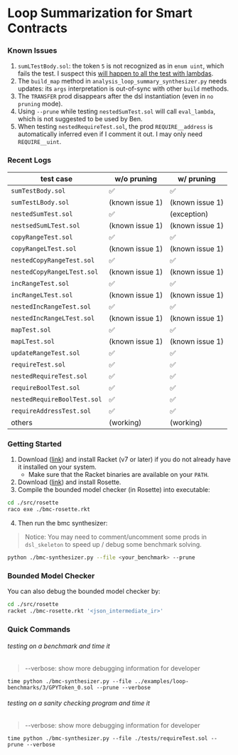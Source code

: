 # Loop Summarization for Smart Contracts

### Known Issues

1. `sumLTestBody.sol`: the token `5` is not recognized as in `enum uint`, which fails the test. I suspect this <u>will happen to all the test with lambdas</u>.
2. The `build_map` method in `analysis_loop_summary_synthesizer.py` needs updates: its `args` interpretation is out-of-sync with other `build` methods.
3. The `TRANSFER` prod disappears after the dsl instantiation (even in `no pruning` mode).
4. Using `--prune` while testing `nestedSumTest.sol` will call `eval_lambda`, which is not suggested to be used by Ben.
5. When testing `nestedRequireTest.sol`, the prod `REQUIRE__address` is automatically inferred even if I comment it out. I may only need `REQUIRE__uint`.

### Recent Logs

| test case                   | w/o pruning     | w/ pruning      |
| --------------------------- | --------------- | --------------- |
| `sumTestBody.sol`           | ✅               | ✅               |
| `sumTestLBody.sol`          | (known issue 1) | (known issue 1) |
| `nestedSumTest.sol`         | ✅               | (exception)     |
| `nestsedSumLTest.sol`       | (known issue 1) | (known issue 1) |
| `copyRangeTest.sol`         | ✅               | ✅               |
| `copyRangeLTest.sol`        | (known issue 1) | (known issue 1) |
| `nestedCopyRangeTest.sol`   | ✅               | ✅               |
| `nestedCopyRangeLTest.sol`  | (known issue 1) | (known issue 1) |
| `incRangeTest.sol`          | ✅               | ✅               |
| `incRangeLTest.sol`         | (known issue 1) | (known issue 1) |
| `nestedIncRangeTest.sol`    | ✅               | ✅               |
| `nestedIncRangeLTest.sol`   | (known issue 1) | (known issue 1) |
| `mapTest.sol`               | ✅               | ✅               |
| `mapLTest.sol`              | (known issue 1) | (known issue 1) |
| `updateRangeTest.sol`       | ✅               | ✅               |
| `requireTest.sol`           | ✅               | ✅               |
| `nestedRequireTest.sol`     | ✅               | ✅               |
| `requireBoolTest.sol`       | ✅               | ✅               |
| `nestedRequireBoolTest.sol` | ✅               | ✅               |
| `requireAddressTest.sol`    | ✅               | ✅               |
| others                      | (working)       | (working)       |

### Getting Started

1. Download ([link](https://racket-lang.org/download/)) and install Racket (v7 or later) if you do not already have it installed on your system.
   - Make sure that the Racket binaries are available on your `PATH`.
2. Download ([link](https://github.com/emina/rosette)) and install Rosette.
3. Compile the bounded model checker (in Rosette) into executable:

```bash
cd ./src/rosette
raco exe ./bmc-rosette.rkt
```

4. Then run the bmc synthesizer:

> Notice: You may need to comment/uncomment some prods in `dsl_skeleton` to speed up / debug some benchmark solving.

```bash
python ./bmc-synthesizer.py --file <your_benchmark> --prune
```

### Bounded Model Checker

You can also debug the bounded model checker by:

```bash
cd ./src/rosette
racket ./bmc-rosette.rkt '<json_intermediate_ir>'
```

### Quick Commands

###### testing on a benchmark and time it

> --verbose: show more debugging information for developer

```
time python ./bmc-synthesizer.py --file ../examples/loop-benchmarks/3/GPYToken_0.sol --prune --verbose
```

###### testing on a sanity checking program and time it

> --verbose: show more debugging information for developer

```
time python ./bmc-synthesizer.py --file ./tests/requireTest.sol --prune --verbose
```

